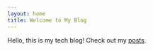 ```yaml
---
layout: home
title: Welcome to My Blog
---
```

Hello, this is my tech blog! Check out my [posts](/posts/).
